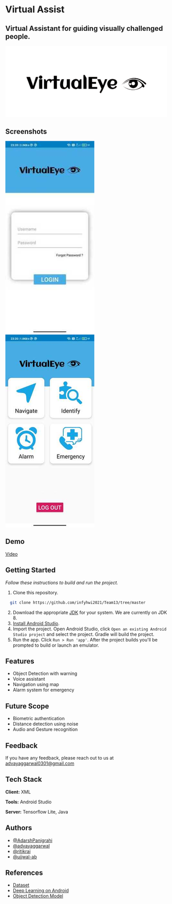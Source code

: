 # **Virtual Assist**

## Virtual Assistant for guiding visually challenged people. 


![Logo](logo.png)






## Screenshots
![App Screenshot](ss2.jpg) &nbsp;&nbsp;&nbsp;&nbsp;&nbsp;&nbsp;&nbsp;&nbsp;&nbsp; ![App Screenshot](ss3.jpg)

## Demo
[Video](https://drive.google.com/file/d/1KhbZ9nU5-TDA17Aq5kfO_y3K8eF6Xab6/view?usp=sharing)


## Getting Started

_Follow these instructions to build and run the project._

1. Clone this repository.
```bash
  git clone https://github.com/infyhwi2021/Team13/tree/master
```
2. Download the appropriate [JDK](http://www.oracle.com/technetwork/java/javase/downloads/jdk8-downloads-2133151.html)
for your system. We are currently on JDK 8.
3. [Install Android Studio](https://developer.android.com/sdk/index.html).
4. Import the project. Open Android Studio, click `Open an existing Android
   Studio project` and select the project. Gradle will build the project.
5. Run the app. Click `Run > Run 'app'`. After the project builds you'll be
   prompted to build or launch an emulator.



## Features

- Object Detection with warning
- Voice assistant
- Navigation using map
- Alarm system for emergency


## Future Scope

- Biometric authentication
- Distance detection using noise
- Audio and Gesture recognition   

## Feedback

If you have any feedback, please reach out to us at advayaggarwal0301@gmail.com


## Tech Stack

**Client:** XML

**Tools:** Android Studio

**Server:** Tensorflow Lite, Java

## Authors

- [@AdarshPanigrahi](https://www.github.com/AdarshPanigrahi)
- [@advayaggarwal](https://www.github.com/advayaggarwal)
- [@ritikrai](https://www.github.com/ritikrai)
- [@ujjwal-ab](https://www.github.com/ujjwal-ab)


## References

 - [Dataset](https://cocodataset.org/#home)
 - [Deep Learning on Android](https://www.tensorflow.org/lite/guide/android)
 - [Object Detection Model](https://www.tensorflow.org/lite/examples/object_detection/overview)

  

